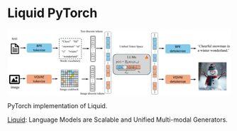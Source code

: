 # Liquid PyTorch

<p align="center">
  <img src="Liquid.png" alt="Liquid" style="display:block; margin:auto; width:850px;" />
</p>

PyTorch implementation of Liquid.

[Liquid](https://arxiv.org/abs/2412.04332): Language Models are Scalable and Unified Multi-modal Generators.

